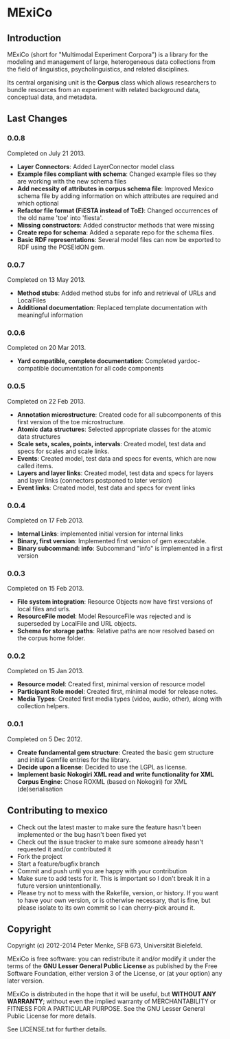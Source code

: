 # MExiCo

## Introduction

MExiCo (short for "Multimodal Experiment Corpora") is a library for the
modeling and management of large, heterogeneous data collections from 
the field of linguistics, psycholinguistics, and related disciplines.

Its central organising unit is the **Corpus** class which allows researchers to bundle resources from an experiment with related background data, conceptual data, and metadata.

## Last Changes


### 0.0.8

Completed on July 21 2013.

+ **Layer Connectors**: Added LayerConnector model class
+ **Example files compliant with schema**: Changed example files so they are working with the new schema files
+ **Add necessity of attributes in corpus schema file**: Improved Mexico schema file by adding information on which attributes are required and which optional
+ **Refactor file format (FiESTA instead of ToE)**: Changed occurrences of the old name 'toe' into 'fiesta'.
+ **Missing constructors**: Added constructor methods that were missing
+ **Create repo for schema**: Added a separate repo for the schema files.
+ **Basic RDF representations**: Several model files can now be exported to RDF using the POSEIdON gem.

### 0.0.7

Completed on 13 May 2013.

+ **Method stubs**: Added method stubs for info and retrieval of URLs and LocalFiles
+ **Additional documentation**: Replaced template documentation with meaningful information

### 0.0.6

Completed on 20 Mar 2013.

+ **Yard compatible, complete documentation**: Completed yardoc-compatible documentation for all code components

### 0.0.5

Completed on 22 Feb 2013.

+ **Annotation microstructure**: Created code for all subcomponents of this first version of the toe microstructure.
+ **Atomic data structures**: Selected appropriate classes for the atomic data structures
+ **Scale sets, scales, points, intervals**: Created model, test data and specs for scales and scale links.
+ **Events**: Created model, test data and specs for events, which are now called items.
+ **Layers and layer links**: Created model, test data and specs for layers and layer links (connectors postponed to later version)
+ **Event links**: Created model, test data and specs for event links

### 0.0.4

Completed on 17 Feb 2013.

+ **Internal Links**: implemented initial version for internal links
+ **Binary, first version**: Implemented first version of gem executable.
+ **Binary subcommand: info**: Subcommand "info" is implemented in a first version

### 0.0.3

Completed on 15 Feb 2013.

+ **File system integration**: Resource Objects now have first versions of local files and urls.
+ **ResourceFile model**: Model ResourceFile was rejected and is superseded by LocalFile and URL objects.
+ **Schema for storage paths**: Relative paths are now resolved based on the corpus home folder.

### 0.0.2

Completed on 15 Jan 2013.

+ **Resource model**: Created first, minimal version of resource model
+ **Participant Role model**: Created first, minimal model for release notes.
+ **Media Types**: Created first media types (video, audio, other), along with collection helpers.

### 0.0.1

Completed on 5 Dec 2012.

+ **Create fundamental gem structure**: Created the basic gem structure and initial Gemfile entries for the library.
+ **Decide upon a license**: Decided to use the LGPL as license.
+ **Implement basic Nokogiri XML read and write functionality for XML Corpus Engine**: Chose ROXML (based on Nokogiri) for XML (de)serialisation


## Contributing to mexico
 
- Check out the latest master to make sure the feature hasn't been implemented or the bug hasn't been fixed yet
- Check out the issue tracker to make sure someone already hasn't requested it and/or contributed it
- Fork the project
- Start a feature/bugfix branch
- Commit and push until you are happy with your contribution
- Make sure to add tests for it. This is important so I don't break it in a future version unintentionally.
- Please try not to mess with the Rakefile, version, or history. If you want to have your own version, or is otherwise necessary, that is fine, but please isolate to its own commit so I can cherry-pick around it.

## Copyright

Copyright (c) 2012-2014 Peter Menke, SFB 673, Universität Bielefeld.

MExiCo is free software: you can redistribute it and/or modify
it under the terms of the **GNU Lesser General Public License** as
published by the Free Software Foundation, either version 3 of
the License, or (at your option) any later version.

MExiCo is distributed in the hope that it will be useful,
but **WITHOUT ANY WARRANTY**; without even the implied warranty of
MERCHANTABILITY or FITNESS FOR A PARTICULAR PURPOSE. See the
GNU Lesser General Public License for more details.

See LICENSE.txt for further details.
